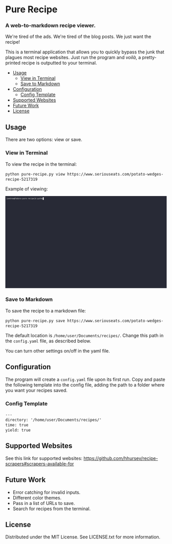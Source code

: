 # Pure Recipe
### A web-to-markdown recipe viewer.

We're tired of the ads. We're tired of the blog posts. We just want the recipe!

This is a terminal application that allows you to quickly bypass the junk that plagues most recipe websites. Just run the program and _voilà_, a pretty-printed recipe is outputted to your terminal. 

- [Usage](#usage)
	- [View in Terminal](#view-in-terminal)
	- [Save to Markdown](#save-to-markdown)
- [Configuration](#configuration)
	- [Config Template](#config-template)
- [Supported Websites](#supported-websites)
- [Future Work](#future-work)
- [License](#license)

## Usage

There are two options: view or save. 

### View in Terminal

To view the recipe in the terminal:

	python pure-recipe.py view https://www.seriouseats.com/potato-wedges-recipe-5217319

Example of viewing:

![terminal demonstration](pure-recipe.gif)

### Save to Markdown

To save the recipe to a markdown file: 

	python pure-recipe.py save https://www.seriouseats.com/potato-wedges-recipe-5217319

The default location is `/home/user/Documents/recipes/`. Change this path in the `config.yaml` file, as described below. 

You can turn other settings on/off in the yaml file. 

## Configuration

The program will create a `config.yaml` file upon its first run. Copy and paste the following template into the config file, adding the path to a folder where you want your recipes saved.

### Config Template

	---
	directory: '/home/user/Documents/recipes/'
	time: true 
	yield: true


## Supported Websites

See this link for supported websites: https://github.com/hhursev/recipe-scrapers#scrapers-available-for

## Future Work

- Error catching for invalid inputs.
- Different color themes.
- Pass in a list of URLs to save.
- Search for recipes from the terminal.

## License

Distributed under the MIT License. See LICENSE.txt for more information.